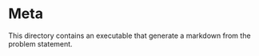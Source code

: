 Meta
====

This directory contains an executable that generate a markdown from the problem statement.
